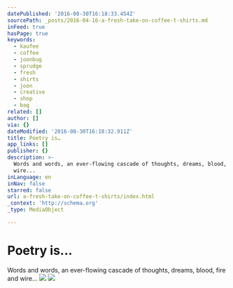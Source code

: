 ```yaml
---
datePublished: '2016-08-30T16:18:33.454Z'
sourcePath: _posts/2016-04-16-a-fresh-take-on-coffee-t-shirts.md
inFeed: true
hasPage: true
keywords:
  - kaufee
  - coffee
  - joonbug
  - sprudge
  - fresh
  - shirts
  - joon
  - creative
  - shop
  - bag
related: []
author: []
via: {}
dateModified: '2016-08-30T16:18:32.911Z'
title: Poetry is…
app_links: []
publisher: {}
description: >-
  Words and words, an ever-flowing cascade of thoughts, dreams, blood, fire and
  wire...
inLanguage: en
inNav: false
starred: false
url: a-fresh-take-on-coffee-t-shirts/index.html
_context: 'http://schema.org'
_type: MediaObject

---
```

# Poetry is...

Words and words, an ever-flowing cascade of thoughts, dreams, blood, fire and wire...
![](https://the-grid-user-content.s3-us-west-2.amazonaws.com/c9420e63-1641-4fcb-803c-448c8a9653b2.jpg)
![](https://scontent.xx.fbcdn.net/v/t1.0-9/q84/s720x720/12108119_895460087215951_7228933140798587477_n.jpg?oh=b79ae91caf3a0feed0104f37bb453aa6&oe=584151EC)